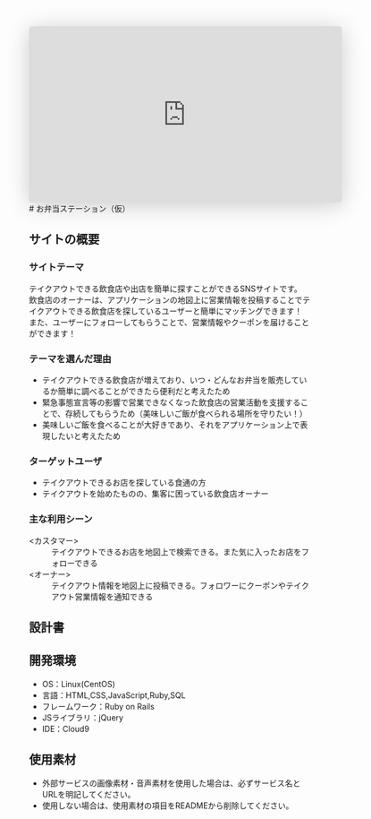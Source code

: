 <iframe class="speakerdeck-iframe" frameborder="0" src="https://speakerdeck.com/player/2d4fe4c3993f40ab85d5a32618a6b01f" title="_202204_クラシックズ_観光用.pdf" allowfullscreen="true" mozallowfullscreen="true" webkitallowfullscreen="true" style="border: 0px; background: padding-box padding-box rgba(0, 0, 0, 0.1); margin: 0px; padding: 0px; border-radius: 6px; box-shadow: rgba(0, 0, 0, 0.2) 0px 5px 40px; width: 560px; height: 315px;" data-ratio="1.7777777777777777"></iframe>
<script async class="speakerdeck-embed" data-id="2d4fe4c3993f40ab85d5a32618a6b01f" data-ratio="1.77725118483412" src="//speakerdeck.com/assets/embed.js"></script>
# お弁当ステーション（仮）

## サイトの概要

### サイトテーマ
テイクアウトできる飲食店や出店を簡単に探すことができるSNSサイトです。<br>
飲食店のオーナーは、アプリケーションの地図上に営業情報を投稿することでテイクアウトできる飲食店を探しているユーザーと簡単にマッチングできます！
また、ユーザーにフォローしてもらうことで、営業情報やクーポンを届けることができます！

### テーマを選んだ理由
- テイクアウトできる飲食店が増えており、いつ・どんなお弁当を販売しているか簡単に調べることができたら便利だと考えたため
- 緊急事態宣言等の影響で営業できなくなった飲食店の営業活動を支援することで、存続してもらうため（美味しいご飯が食べられる場所を守りたい！）
- 美味しいご飯を食べることが大好きであり、それをアプリケーション上で表現したいと考えたため

### ターゲットユーザ
- テイクアウトできるお店を探している食通の方
- テイクアウトを始めたものの、集客に困っている飲食店オーナー

### 主な利用シーン
<dl>
  <dt><カスタマー></dt>
  <dd>テイクアウトできるお店を地図上で検索できる。また気に入ったお店をフォローできる</dd>
  <dt><オーナー></dt>
  <dd>テイクアウト情報を地図上に投稿できる。フォロワーにクーポンやテイクアウト営業情報を通知できる</dd>
</dl>

## 設計書


## 開発環境
- OS：Linux(CentOS)
- 言語：HTML,CSS,JavaScript,Ruby,SQL
- フレームワーク：Ruby on Rails
- JSライブラリ：jQuery
- IDE：Cloud9

## 使用素材
- 外部サービスの画像素材・音声素材を使用した場合は、必ずサービス名とURLを明記してください。
- 使用しない場合は、使用素材の項目をREADMEから削除してください。
